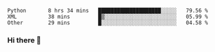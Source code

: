 <!--START_SECTION:waka-->

```text
Python       8 hrs 34 mins   ████████████████████░░░░░   79.56 %
XML          38 mins         █▒░░░░░░░░░░░░░░░░░░░░░░░   05.99 %
Other        29 mins         █░░░░░░░░░░░░░░░░░░░░░░░░   04.58 %
```

<!--END_SECTION:waka-->

### Hi there 👋

<!--
**DnC275/DnC275** is a ✨ _special_ ✨ repository because its `README.md` (this file) appears on your GitHub profile.

Here are some ideas to get you started:

- 🔭 I’m currently working on ...
- 🌱 I’m currently learning ...
- 👯 I’m looking to collaborate on ...
- 🤔 I’m looking for help with ...
- 💬 Ask me about ...
- 📫 How to reach me: ...
- 😄 Pronouns: ...
- ⚡ Fun fact: ...
-->
